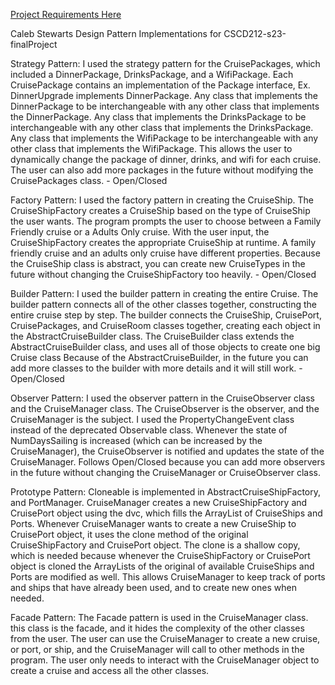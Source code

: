 [Project Requirements Here](cscd212_s23_finalProject.pdf)

Caleb Stewarts Design Pattern Implementations for CSCD212-s23-finalProject

Strategy Pattern: I used the strategy pattern for the CruisePackages, which included a DinnerPackage, DrinksPackage, and a WifiPackage.
    Each CruisePackage contains an implementation of the Package interface, Ex. DinnerUpgrade implements DinnerPackage.
    Any class that implements the DinnerPackage to be interchangeable with any other class that implements the DinnerPackage.
    Any class that implements the DrinksPackage to be interchangeable with any other class that implements the DrinksPackage.
    Any class that implements the WifiPackage to be interchangeable with any other class that implements the WifiPackage.
    This allows the user to dynamically change the package of dinner, drinks, and wifi for each cruise.
    The user can also add more packages in the future without modifying the CruisePackages class. - Open/Closed


Factory Pattern: I used the factory pattern in creating the CruiseShip. The CruiseShipFactory creates a CruiseShip based on the type of CruiseShip the user wants.
    The program prompts the user to choose between a Family Friendly cruise or a Adults Only cruise.
    With the user input, the CruiseShipFactory creates the appropriate CruiseShip at runtime.
    A family friendly cruise and an adults only cruise have different properties.
    Because the CruiseShip class is abstract, you can create new CruiseTypes in the future without changing the CruiseShipFactory too heavily. - Open/Closed


Builder Pattern: I used the builder pattern in creating the entire Cruise. The builder pattern connects all of the other classes together, constructing
the entire cruise step by step.
    The builder connects the CruiseShip, CruisePort, CruisePackages, and CruiseRoom classes together, creating each object in the AbstractCruiseBuilder class.
    The CruiseBuilder class extends the AbstractCruiseBuilder class, and uses all of those objects to create one big Cruise class
    Because of the AbstractCruiseBuilder, in the future you can add more classes to the builder with more details and it will still work. - Open/Closed


Observer Pattern: I used the observer pattern in the CruiseObserver class and the CruiseManager class.
    The CruiseObserver is the observer, and the CruiseManager is the subject.
    I used the PropertyChangeEvent class instead of the deprecated Observable class.
    Whenever the state of NumDaysSailing is increased (which can be increased by the CruiseManager), the CruiseObserver is notified and updates the state of the CruiseManager.
    Follows Open/Closed because you can add more observers in the future without changing the CruiseManager or CruiseObserver class.


Prototype Pattern: Cloneable is implemented in AbstractCruiseShipFactory, and PortManager.
    CruiseManager creates a new CruiseShipFactory and CruisePort object using the dvc, which fills the ArrayList of CruiseShips and Ports.
    Whenever CruiseManager wants to create a new CruiseShip to CruisePort object, it uses the clone method of the original CruiseShipFactory and CruisePort object.
    The clone is a shallow copy, which is needed because whenever the CruiseShipFactory or CruisePort object is cloned the ArrayLists of the original
        of available CruiseShips and Ports are modified as well.
    This allows CruiseManager to keep track of ports and ships that have already been used, and to create new ones when needed.


Facade Pattern: The Facade pattern is used in the CruiseManager class. this class is the facade, and it hides the complexity of the other classes from the user.
    The user can use the CruiseManager to create a new cruise, or port, or ship, and the CruiseManager will call to other methods in the program.
    The user only needs to interact with the CruiseManager object to create a cruise and access all the other classes.
